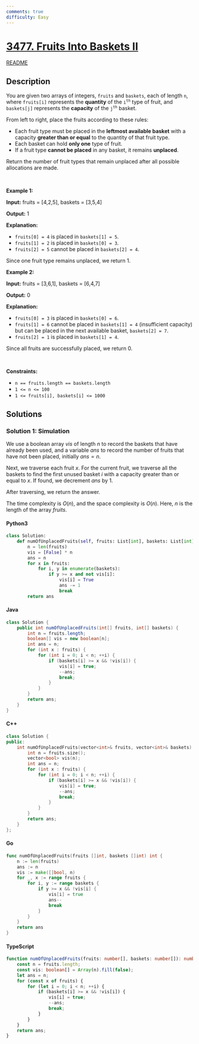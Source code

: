 ```yaml
---
comments: true
difficulty: Easy
---
```


<!-- problem:start -->

# [3477. Fruits Into Baskets II](https://leetcode.com/problems/fruits-into-baskets-ii)

[README](/solution/3400-3499/3477.Fruits%20Into%20Baskets%20II/README.md)

## Description

<!-- description:start -->

<p>You are given two arrays of integers, <code>fruits</code> and <code>baskets</code>, each of length <code>n</code>, where <code>fruits[i]</code> represents the <strong>quantity</strong> of the <code>i<sup>th</sup></code> type of fruit, and <code>baskets[j]</code> represents the <strong>capacity</strong> of the <code>j<sup>th</sup></code> basket.</p>

<p>From left to right, place the fruits according to these rules:</p>

<ul>
	<li>Each fruit type must be placed in the <strong>leftmost available basket</strong> with a capacity <strong>greater than or equal</strong> to the quantity of that fruit type.</li>
	<li>Each basket can hold <b>only one</b> type of fruit.</li>
	<li>If a fruit type <b>cannot be placed</b> in any basket, it remains <b>unplaced</b>.</li>
</ul>

<p>Return the number of fruit types that remain unplaced after all possible allocations are made.</p>

<p>&nbsp;</p>
<p><strong class="example">Example 1:</strong></p>

<div class="example-block">
<p><strong>Input:</strong> <span class="example-io">fruits = [4,2,5], baskets = [3,5,4]</span></p>

<p><strong>Output:</strong> <span class="example-io">1</span></p>

<p><strong>Explanation:</strong></p>

<ul>
	<li><code>fruits[0] = 4</code> is placed in <code>baskets[1] = 5</code>.</li>
	<li><code>fruits[1] = 2</code> is placed in <code>baskets[0] = 3</code>.</li>
	<li><code>fruits[2] = 5</code> cannot be placed in <code>baskets[2] = 4</code>.</li>
</ul>

<p>Since one fruit type remains unplaced, we return 1.</p>
</div>

<p><strong class="example">Example 2:</strong></p>

<div class="example-block">
<p><strong>Input:</strong> <span class="example-io">fruits = [3,6,1], baskets = [6,4,7]</span></p>

<p><strong>Output:</strong> <span class="example-io">0</span></p>

<p><strong>Explanation:</strong></p>

<ul>
	<li><code>fruits[0] = 3</code> is placed in <code>baskets[0] = 6</code>.</li>
	<li><code>fruits[1] = 6</code> cannot be placed in <code>baskets[1] = 4</code> (insufficient capacity) but can be placed in the next available basket, <code>baskets[2] = 7</code>.</li>
	<li><code>fruits[2] = 1</code> is placed in <code>baskets[1] = 4</code>.</li>
</ul>

<p>Since all fruits are successfully placed, we return 0.</p>
</div>

<p>&nbsp;</p>
<p><strong>Constraints:</strong></p>

<ul>
	<li><code>n == fruits.length == baskets.length</code></li>
	<li><code>1 &lt;= n &lt;= 100</code></li>
	<li><code>1 &lt;= fruits[i], baskets[i] &lt;= 1000</code></li>
</ul>

<!-- description:end -->

## Solutions

<!-- solution:start -->

### Solution 1: Simulation

We use a boolean array $\textit{vis}$ of length $n$ to record the baskets that have already been used, and a variable $\textit{ans}$ to record the number of fruits that have not been placed, initially $\textit{ans} = n$.

Next, we traverse each fruit $x$. For the current fruit, we traverse all the baskets to find the first unused basket $i$ with a capacity greater than or equal to $x$. If found, we decrement $\textit{ans}$ by $1$.

After traversing, we return the answer.

The time complexity is $O(n)$, and the space complexity is $O(n)$. Here, $n$ is the length of the array $\textit{fruits}$.

<!-- tabs:start -->

#### Python3

```python
class Solution:
    def numOfUnplacedFruits(self, fruits: List[int], baskets: List[int]) -> int:
        n = len(fruits)
        vis = [False] * n
        ans = n
        for x in fruits:
            for i, y in enumerate(baskets):
                if y >= x and not vis[i]:
                    vis[i] = True
                    ans -= 1
                    break
        return ans
```

#### Java

```java
class Solution {
    public int numOfUnplacedFruits(int[] fruits, int[] baskets) {
        int n = fruits.length;
        boolean[] vis = new boolean[n];
        int ans = n;
        for (int x : fruits) {
            for (int i = 0; i < n; ++i) {
                if (baskets[i] >= x && !vis[i]) {
                    vis[i] = true;
                    --ans;
                    break;
                }
            }
        }
        return ans;
    }
}
```

#### C++

```cpp
class Solution {
public:
    int numOfUnplacedFruits(vector<int>& fruits, vector<int>& baskets) {
        int n = fruits.size();
        vector<bool> vis(n);
        int ans = n;
        for (int x : fruits) {
            for (int i = 0; i < n; ++i) {
                if (baskets[i] >= x && !vis[i]) {
                    vis[i] = true;
                    --ans;
                    break;
                }
            }
        }
        return ans;
    }
};
```

#### Go

```go
func numOfUnplacedFruits(fruits []int, baskets []int) int {
	n := len(fruits)
	ans := n
	vis := make([]bool, n)
	for _, x := range fruits {
		for i, y := range baskets {
			if y >= x && !vis[i] {
				vis[i] = true
				ans--
				break
			}
		}
	}
	return ans
}
```

#### TypeScript

```ts
function numOfUnplacedFruits(fruits: number[], baskets: number[]): number {
    const n = fruits.length;
    const vis: boolean[] = Array(n).fill(false);
    let ans = n;
    for (const x of fruits) {
        for (let i = 0; i < n; ++i) {
            if (baskets[i] >= x && !vis[i]) {
                vis[i] = true;
                --ans;
                break;
            }
        }
    }
    return ans;
}
```

<!-- tabs:end -->

<!-- solution:end -->

<!-- problem:end -->
